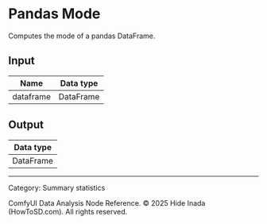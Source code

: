 # Pandas Mode
Computes the mode of a pandas DataFrame.

## Input
| Name | Data type |
|---|---|
| dataframe | DataFrame |

## Output
| Data type |
|---|
| DataFrame |

<HR>
Category: Summary statistics

ComfyUI Data Analysis Node Reference. © 2025 Hide Inada (HowToSD.com). All rights reserved.

